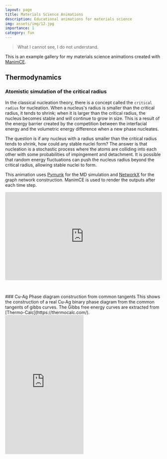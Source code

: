 ```yaml
---
layout: page
title: Materials Science Animations
description: Educational animations for materials science
img: assets/img/12.jpg
importance: 1
category: fun
---
```


>What I cannot see, I do not understand.

This is an example gallery for my materials science animations created with [ManimCE](https://www.manim.community/).

## **Thermodynamics**
### Atomistic simulation of the critical radius
In the classical nucleation theory, there is a concept called the `critical radius` for nucleation. When a nucleus's radius is smaller than the critical radius, it tends to shrink; when it is larger than the critical radius, the nucleus becomes stable and will continue to grow in size. This is a result of the energy barrier created by the competition between the interfacial energy and the volumetric energy difference when a new phase nucleates. 

The question is if any nucleus with a radius smaller than the critical radius tends to shrink, how could any stable nuclei form?
The answer is that nucleation is a stochastic process where the atoms are colliding into each other with some probabilities
of impingement and detachment. It is possible that random energy fluctuations can push the nucleus radius beyond the critical radius, allowing stable nuclei to form.

This animation uses [Pymunk](http://www.pymunk.org/en/latest/) for the MD simulation and [NetworkX](https://networkx.org/) for the graph network construction. ManimCE is used to render the outputs after each time step.

<div style="padding:56.25% 0 0 0;position:relative;">
<iframe src="https://player.vimeo.com/video/738681862?h=53d7843ed9&amp;badge=0&amp;autopause=0&amp;player_id=0&amp;app_id=58479" 
frameborder="0" 
allow="autoplay; fullscreen; picture-in-picture" 
allowfullscreen style="position:absolute;top:0;left:0;width:100%;height:100%;" 
title="Atomistic Simulation of the Critical Radius">
</iframe>
</div>
<script src="https://player.vimeo.com/api/player.js"></script>

<p>&nbsp;</p>
### Cu-Ag Phase diagram construction from common tangents
This shows the construction of a real Cu-Ag binary phase diagram from the common tangents of gibbs curves. 
The Gibbs free energy curves are extracted from [Thermo-Calc](https://thermocalc.com/).

<div style="padding:177.78% 0 0 0;position:relative;"><iframe src="https://player.vimeo.com/video/738774697?h=3fed4c0593&amp;badge=0&amp;autopause=0&amp;player_id=0&amp;app_id=58479" frameborder="0" allow="autoplay; fullscreen; picture-in-picture" allowfullscreen style="position:absolute;top:0;left:0;width:50%;height:50%;" title="CuAgPhaseDiagram"></iframe></div><script src="https://player.vimeo.com/api/player.js"></script>
